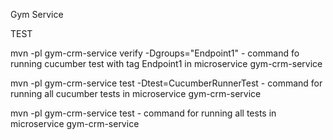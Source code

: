 Gym Service

TEST

mvn -pl gym-crm-service verify -Dgroups="Endpoint1" - command fo running cucumber test with tag Endpoint1 
in microservice gym-crm-service

mvn -pl gym-crm-service test -Dtest=CucumberRunnerTest - command for running all cucumber tests 
in microservice gym-crm-service

mvn -pl gym-crm-service test - command for running all tests in microservice gym-crm-service

